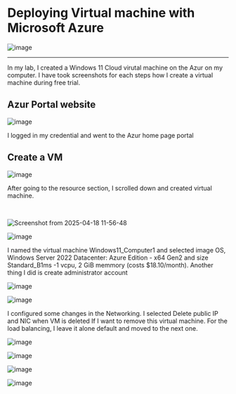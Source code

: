 <h1>Deploying Virtual machine with Microsoft Azure</h1>

![image](https://github.com/user-attachments/assets/86ddecbc-67fa-4149-9679-90fa7ca0dc01)

<hr>
<p>
In my lab, I created a Windows 11 Cloud virutal machine on the Azur on my computer. 
I have took screenshots for each steps how I create a virtual machine during free trial.
  
</p>

<h2>Azur Portal website</h2>

![image](https://github.com/user-attachments/assets/b90a6d4a-714b-41b2-96af-5bd435d3c38e)

<p>
  I logged in my credential and went to the Azur home page portal
</p>


<h2>Create a VM</h2>

![image](https://github.com/user-attachments/assets/9c950e22-f4d3-4023-be80-e51e3cff1c37)


<p>
  After going to the resource section, I scrolled down and created virtual machine.
</p>

<br>

![Screenshot from 2025-04-18 11-56-48](https://github.com/user-attachments/assets/fa8f390b-2e94-4d57-86c8-26939e0e1e1f)


![image](https://github.com/user-attachments/assets/00d31c52-1c49-400a-92e1-77ace605ee90)

<p>
  I named the virtual machine Windows11_Computer1 and selected image OS, Windows Server 2022 Datacenter: Azure
  Edition - x64 Gen2 and size Standard_B1ms -1 vcpu, 2 GiB memmory (costs $18.10/month). Another thing I did is
  create administrator account
</p>


![image](https://github.com/user-attachments/assets/a52a138a-0a03-4342-b61e-ab9aa0f411f2)



![image](https://github.com/user-attachments/assets/62d5e347-685b-4684-95e9-b3a753ddee95)

<p>

  I configured some changes in the Networking. 
  I selected Delete public IP and NIC when VM is deleted If I want to remove this virtual machine.
  For the load balancing, I leave it alone default and moved to the next one.
</p>



![image](https://github.com/user-attachments/assets/685f1a8b-c177-467f-9437-00ab474244e5)



![image](https://github.com/user-attachments/assets/a07fd0f7-03d0-47c9-8e37-a9b6da1735cd)


![image](https://github.com/user-attachments/assets/633d7d8c-838f-4276-a5b5-e9ea586986e7)



![image](https://github.com/user-attachments/assets/840104e1-f8b2-419f-a618-3c1db9b879e1)
